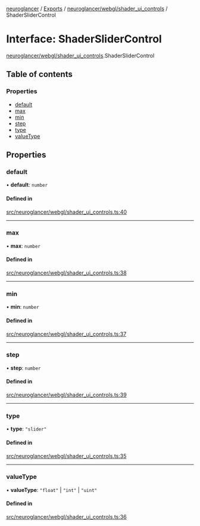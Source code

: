 [neuroglancer](../README.md) / [Exports](../modules.md) / [neuroglancer/webgl/shader\_ui\_controls](../modules/neuroglancer_webgl_shader_ui_controls.md) / ShaderSliderControl

# Interface: ShaderSliderControl

[neuroglancer/webgl/shader_ui_controls](../modules/neuroglancer_webgl_shader_ui_controls.md).ShaderSliderControl

## Table of contents

### Properties

- [default](neuroglancer_webgl_shader_ui_controls.ShaderSliderControl.md#default)
- [max](neuroglancer_webgl_shader_ui_controls.ShaderSliderControl.md#max)
- [min](neuroglancer_webgl_shader_ui_controls.ShaderSliderControl.md#min)
- [step](neuroglancer_webgl_shader_ui_controls.ShaderSliderControl.md#step)
- [type](neuroglancer_webgl_shader_ui_controls.ShaderSliderControl.md#type)
- [valueType](neuroglancer_webgl_shader_ui_controls.ShaderSliderControl.md#valuetype)

## Properties

### default

• **default**: `number`

#### Defined in

[src/neuroglancer/webgl/shader_ui_controls.ts:40](https://github.com/ActiveBrainAtlas2/neuroglancer/blob/034b457d/src/neuroglancer/webgl/shader_ui_controls.ts#L40)

___

### max

• **max**: `number`

#### Defined in

[src/neuroglancer/webgl/shader_ui_controls.ts:38](https://github.com/ActiveBrainAtlas2/neuroglancer/blob/034b457d/src/neuroglancer/webgl/shader_ui_controls.ts#L38)

___

### min

• **min**: `number`

#### Defined in

[src/neuroglancer/webgl/shader_ui_controls.ts:37](https://github.com/ActiveBrainAtlas2/neuroglancer/blob/034b457d/src/neuroglancer/webgl/shader_ui_controls.ts#L37)

___

### step

• **step**: `number`

#### Defined in

[src/neuroglancer/webgl/shader_ui_controls.ts:39](https://github.com/ActiveBrainAtlas2/neuroglancer/blob/034b457d/src/neuroglancer/webgl/shader_ui_controls.ts#L39)

___

### type

• **type**: ``"slider"``

#### Defined in

[src/neuroglancer/webgl/shader_ui_controls.ts:35](https://github.com/ActiveBrainAtlas2/neuroglancer/blob/034b457d/src/neuroglancer/webgl/shader_ui_controls.ts#L35)

___

### valueType

• **valueType**: ``"float"`` \| ``"int"`` \| ``"uint"``

#### Defined in

[src/neuroglancer/webgl/shader_ui_controls.ts:36](https://github.com/ActiveBrainAtlas2/neuroglancer/blob/034b457d/src/neuroglancer/webgl/shader_ui_controls.ts#L36)
